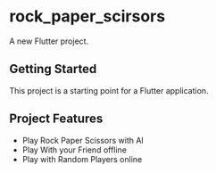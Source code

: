 # rock_paper_scirsors

A new Flutter project.

## Getting Started

This project is a starting point for a Flutter application.

## Project Features
- Play Rock Paper Scissors with AI
- Play With your Friend offline
- Play with Random Players online
